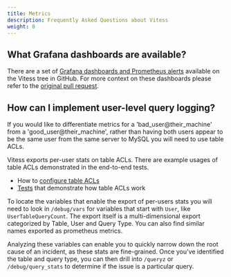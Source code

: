 ```yaml
---
title: Metrics
description: Frequently Asked Questions about Vitess
weight: 8
---
```


## What Grafana dashboards are available?

There are a set of [Grafana dashboards and Prometheus alerts](https://github.com/vitessio/vitess/tree/main/vitess-mixin) available on the Vitess tree in GitHub. For more context on these dashboards please refer to the [original pull request](https://github.com/vitessio/vitess/pull/5609).

## How can I implement user-level query logging?

If you would like to differentiate metrics for a 'bad_user@their_machine' from a 'good_user@their_machine', rather than having both users appear to be the same user from the same server to MySQL you will need to use table ACLs.

Vitess exports per-user stats on table ACLs. There are example usages of table ACLs demonstrated in the end-to-end tests.
- How to [configure table ACLs](https://github.com/vitessio/vitess/blob/master/go/vt/vttablet/endtoend/main_test.go#L174)
- [Tests](https://github.com/vitessio/vitess/blob/master/go/vt/vttablet/endtoend/acl_test.go) that demonstrate how table ACLs work

To locate the variables that enable the export of per-users stats you will need to look in `/debug/vars` for variables that start with `User`, like `UserTableQueryCount`. The export itself is a multi-dimensional export categorized by Table, User and Query Type. You can also find similar names exported as prometheus metrics.

Analyzing these variables can enable you to quickly narrow down the root cause of an incident, as these stats are fine-grained. Once you've identified the table and query type, you can then drill into `/queryz` or `/debug/query_stats` to determine if the issue is a particular query.
